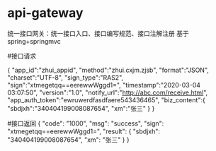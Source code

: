 # api-gateway
统一接口网关：统一接口入口、接口编写规范、接口注解注册  基于spring+springmvc


#接口请求

{
   "app_id":"zhui_appid",
   "method":"zhui.cxjm.zjsb",
   "format":"JSON",
   "charset":"UTF-8",
   "sign_type":"RAS2",
   "sign":"xtmegetqq==eerewwWggd1=",
   "timestamp":"2020-03-04 03:07:50",
   "version":"1.0",
   "notify_url":"http://abc.com/receive.html",
   "app_auth_token":"ewruwerdfasdfaere543436465",
   "biz_content":{
      "sbdjxh":"340404199008087654",
      "xm":"张三"
   }
}

#接口返回
{
    "code": "1000",
    "msg": "success",
    "sign": "xtmegetqq==eerewwWggd1=",
    "result": {
        "sbdjxh": "340404199008087654",
        "xm": "张三"
    }
}